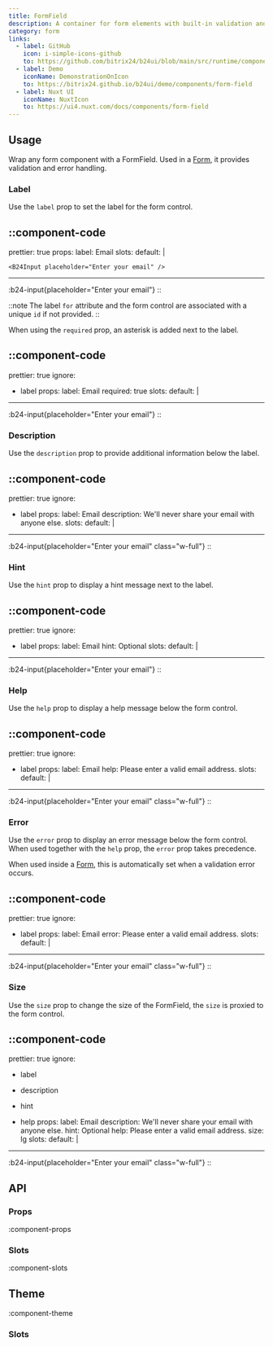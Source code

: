```yaml
---
title: FormField
description: A container for form elements with built-in validation and error management.
category: form
links:
  - label: GitHub
    icon: i-simple-icons-github
    to: https://github.com/bitrix24/b24ui/blob/main/src/runtime/components/FormField
  - label: Demo
    iconName: DemonstrationOnIcon
    to: https://bitrix24.github.io/b24ui/demo/components/form-field
  - label: Nuxt UI
    iconName: NuxtIcon
    to: https://ui4.nuxt.com/docs/components/form-field
---
```


## Usage

Wrap any form component with a FormField. Used in a [Form](/docs/components/form/), it provides validation and error handling.

### Label

Use the `label` prop to set the label for the form control.

::component-code
---
prettier: true
props:
  label: Email
slots:
  default: |

    <B24Input placeholder="Enter your email" />
---

:b24-input{placeholder="Enter your email"}
::

::note
The label `for` attribute and the form control are associated with a unique `id` if not provided.
::

When using the `required` prop, an asterisk is added next to the label.

::component-code
---
prettier: true
ignore:
  - label
props:
  label: Email
  required: true
slots:
  default: |

    <B24Input placeholder="Enter your email" />
---

:b24-input{placeholder="Enter your email"}
::

### Description

Use the `description` prop to provide additional information below the label.

::component-code
---
prettier: true
ignore:
  - label
props:
  label: Email
  description: We'll never share your email with anyone else.
slots:
  default: |

    <B24Input placeholder="Enter your email" class="w-full" />
---

:b24-input{placeholder="Enter your email" class="w-full"}
::

### Hint

Use the `hint` prop to display a hint message next to the label.

::component-code
---
prettier: true
ignore:
  - label
props:
  label: Email
  hint: Optional
  slots:
  default: |

    <B24Input placeholder="Enter your email" />
---

:b24-input{placeholder="Enter your email"}
::

### Help

Use the `help` prop to display a help message below the form control.

::component-code
---
prettier: true
ignore:
  - label
props:
  label: Email
  help: Please enter a valid email address.
slots:
  default: |

    <B24Input placeholder="Enter your email" class="w-full" />
---

:b24-input{placeholder="Enter your email" class="w-full"}
::

### Error

Use the `error` prop to display an error message below the form control. When used together with the `help` prop, the `error` prop takes precedence.

When used inside a [Form](/docs/components/form/), this is automatically set when a validation error occurs.

::component-code
---
prettier: true
ignore:
  - label
props:
  label: Email
  error: Please enter a valid email address.
slots:
  default: |

    <b24Input placeholder="Enter your email" class="w-full" />
---

:b24-input{placeholder="Enter your email" class="w-full"}
::

### Size

Use the `size` prop to change the size of the FormField, the `size` is proxied to the form control.

::component-code
---
prettier: true
ignore:
  - label
  - description
  - hint
  - help
props:
  label: Email
  description: We'll never share your email with anyone else.
  hint: Optional
  help: Please enter a valid email address.
  size: lg
slots:
  default: |

    <B24Input placeholder="Enter your email" class="w-full" />
---

:b24-input{placeholder="Enter your email" class="w-full"}
::

## API

### Props

:component-props

### Slots

:component-slots

## Theme

:component-theme
### Slots

<ComponentSlots component="FormField" />

